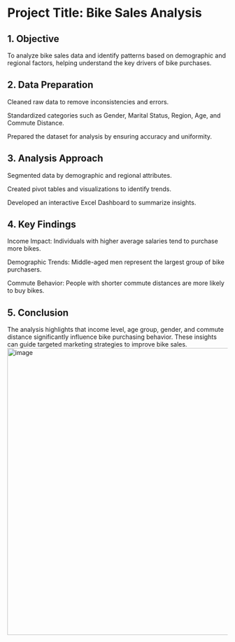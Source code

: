 # Project Title: Bike Sales Analysis
## 1. Objective
To analyze bike sales data and identify patterns based on demographic and regional factors, helping understand the key drivers of bike purchases.

## 2. Data Preparation
Cleaned raw data to remove inconsistencies and errors.

Standardized categories such as Gender, Marital Status, Region, Age, and Commute Distance.

Prepared the dataset for analysis by ensuring accuracy and uniformity.

## 3. Analysis Approach
Segmented data by demographic and regional attributes.

Created pivot tables and visualizations to identify trends.

Developed an interactive Excel Dashboard to summarize insights.

## 4. Key Findings
Income Impact: Individuals with higher average salaries tend to purchase more bikes.

Demographic Trends: Middle-aged men represent the largest group of bike purchasers.

Commute Behavior: People with shorter commute distances are more likely to buy bikes.

## 5. Conclusion
The analysis highlights that income level, age group, gender, and commute distance significantly influence bike purchasing behavior. These insights can guide targeted marketing strategies to improve bike sales.
<img width="1593" height="656" alt="image" src="https://github.com/user-attachments/assets/3c20f008-edf6-489f-b7a3-16c7dc0a4184" />

